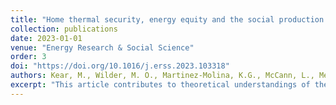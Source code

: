 ```yaml
---
title: "Home thermal security, energy equity and the social production of heat in manufactured housing"
collection: publications
date: 2023-01-01
venue: "Energy Research & Social Science"
order: 3
doi: "https://doi.org/10.1016/j.erss.2023.103318"
authors: Kear, M., Wilder, M. O., Martinez-Molina, K.G., McCann, L., Meyer, D."
excerpt: "This article contributes to theoretical understandings of the relationships among extreme heat vulnerability, energy equity and home thermal security (HTS) – the ability to maintain a home thermal environment consistent with basic health, social and financial needs. Based on three years of mixed-methods qualitative research among social service practitioners, landlords and residents of mobile and manufactured housing (MH) communities, we argue that thermal insecurity is a socially produced, rather than intrinsic, feature of MH. We use the thermal struggles of MH residents to illustrate how gaps in research, markets, landlord-tenant law, policy, and specific government programs overlap to produce MH as a site of hyper-exclusion from many tools used to mitigate and adapt to climate risk. We find that most MH residents, despite barriers and a warming climate, are able to maintain some level of HTS. We highlight the small-scale, improvisational strategies that households use to cope and adapt to the extreme temperatures. HTS is an achievement sustained by a variety of elements that cannot be reduced to simple metrics (e.g., presence of air conditioning). We conclude with a practical set of policy recommendations as well as a call for an expansive “climate finance” that includes the improvisational practices of excluded groups as innovations worth learning from and investing in."
---
```

